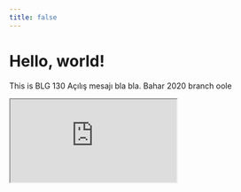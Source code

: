 ```yaml
---
title: false
---
```


# Hello, world!

This is BLG 130 Açılış mesajı bla bla.
Bahar 2020 branch
oole

<iframe src="https://www.youtube.com/embed/tZxLMIk_SaY?playlist=GAB6Gm7pTTA"></iframe>